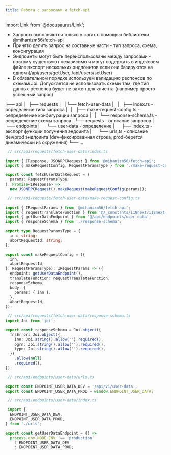 ```yaml
---
title: Работа с запросами и fetch-api
---
```


import Link from '@docusaurus/Link';


 - Запросы выполняются только в сагах с помощью библиотеки <Link to='https://mihanizm56.github.io/fetch-api/ru/'>@mihanizm56/fetch-api</Link> 
 - Принято делить запрос на составные части - тип запроса, схема, конфигурация
 - Эндпоинты могут быть переиспользованы между запросами - поэтому существуют независимо и могут содержать в индексовм файле экспорт нескольких эндпоинтов если они базируются на одном (/api/users/getUser, /api/users/setUser)
 - В обязательном порядке используем валидацию респонсов по схемам Joi. Допускается не использовать схемы там, где тип данных респонса будет не важен для клиента (например просто успешный запрос)

├── api
|    ├── requests
|    |   └── fetch-user-data
|    |       ├── index.ts - определение типа запроса
|    |       ├── make-request-config.ts - оепределение конфигурации запроса
|    |       └── response-schema.ts - оепределение схемы запроса    └── requests - описание запросов
|    └── endpoints
|       └── user-data - определение 
|           ├── index.ts - экспорт функции получения эндоинта
|           └── urls.ts - описание dev/prod эндпоинта (dev-фиксированная строка, prod-берется динамически из окружения)
└── ...

```typescript
 // src/api/requests/fetch-user-data/index.ts

import { IResponse, JSONRPCRequest } from '@mihanizm56/fetch-api';
import { makeRequestConfig, RequestParamsType } from './make-request-config';

export const fetchUserDataRequest = (
  params: RequestParamsType,
): Promise<IResponse> =>
  new JSONRPCRequest().makeRequest(makeRequestConfig(params));
```

```typescript
 // src/api/requests/fetch-user-data/make-request-config.ts

import { IRequestParams } from '@mihanizm56/fetch-api';
import { requestTranslateFunction } from '@/_constants/i18next/i18next-constants';
import { getUserDataEndpoint } from '@/api/endpoints/user-data';
import { responseSchema } from './response-schema';

export type RequestParamsType = {
  inn: string;
  abortRequestId: string;
};

export const makeRequestConfig = ({
  inn,
  abortRequestId,
}: RequestParamsType): IRequestParams => ({
  endpoint: getUserDataEndpoint(),
  translateFunction: requestTranslateFunction,
  responseSchema,
  body: {
    params: { inn },
  },
  abortRequestId,
});
```

```typescript
 // src/api/requests/fetch-user-data/response-schema.ts
import Joi from 'joi';

export const responseSchema = Joi.object({
  fnsError: Joi.object({
    inn: Joi.string().allow('').required(),
    ogrn: Joi.string().allow('').required(),
    type: Joi.string().allow('').required(),
  })
    .allow(null)
    .required(),
});
```

```typescript
 // src/api/endpoints/user-data/urls.ts

export const ENDPOINT_USER_DATA_DEV = '/api/v1/user-data';
export const ENDPOINT_USER_DATA_PROD = window.ENDPOINT_USER_DATA;
```

```typescript
 // src/api/endpoints/user-data/index.ts

 import {
  ENDPOINT_USER_DATA_DEV,
  ENDPOINT_USER_DATA_PROD,
} from './urls';

export const getUserDataEndpoint = () =>
  process.env.NODE_ENV !== 'production'
    ? ENDPOINT_USER_DATA_DEV
    : ENDPOINT_USER_DATA_PROD;
```

